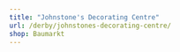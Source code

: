 ```yaml
---
title: "Johnstone's Decorating Centre"
url: /derby/johnstones-decorating-centre/
shop: Baumarkt
---
```

